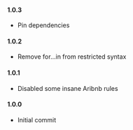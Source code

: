 #### 1.0.3

- Pin dependencies

#### 1.0.2

- Remove for...in from restricted syntax

#### 1.0.1

- Disabled some insane Aribnb rules

#### 1.0.0

- Initial commit
